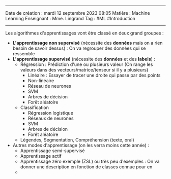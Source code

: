  ---

 Date de création : mardi 12 septembre 2023 08:05
 Matière : Machine Learning
 Enseignant : Mme. Lingrand
 Tag : #ML #Introduction 

---

Les algorithmes d'apprentissages vont être classé en deux grand groupes :
- **L'apprentissage non supervisé** (nécessite des **données** mais on a rien besoin de savoir dessus) : On va regrouper des données qui se ressemble
- **L'apprentissage supervisé** (nécessite des **données** et des **labels**) :
	- Régression : Prédiction d'une ou plusieurs valeur (On range les valeurs dans des vecteurs/matrice/tenseur si il y a plusieurs)
		- Linéaire : Essayer de tracer une droite qui passe par des points
		- Non-linéaire
		- Réseau de neurones
		- SVM
		- Arbres de décision
		- Forêt aléatoire
	- Classification
		- Régression logistique
		- Réseaux de neurones
		- SVM
		- Arbres de décision
		- Forêt aléatoire
	- Légendes, Segmentation, Compréhension (texte, oral)
- Autres modes d'apprentissage (on les verra moins cette année) :
	- Apprentissage semi-supervisé
	- Apprentissage actif
	- Apprentissage zéro exemple (ZSL) ou très peu d'exemples : On va donner une description en fonction de classes connue pour en 
	- 
 